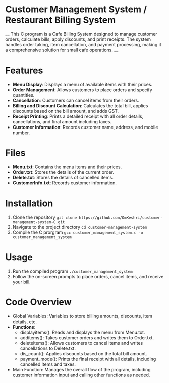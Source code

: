 # Customer Management System / Restaurant Billing System

__ This C program is a Cafe Billing System designed to manage customer orders, calculate bills, apply discounts, and print receipts. The system handles order taking, item cancellation, and payment processing, making it a comprehensive solution for small cafe operations. __


# Features
- __Menu Display__: Displays a menu of available items with their prices.
- __Order Management__: Allows customers to place orders and specify quantities.
- __Cancellation__: Customers can cancel items from their orders.
- __Billing and Discount Calculation__: Calculates the total bill, applies discounts based  on the bill amount, and adds GST.
- __Receipt Printing__: Prints a detailed receipt with all order details, cancellations, and final amount including taxes.
- __Customer Information__: Records customer name, address, and mobile number.

# Files
- __Menu.txt__: Contains the menu items and their prices.
- __Order.txt__: Stores the details of the current order.
- __Delete.txt__: Stores the details of cancelled items.
- __CustomerInfo.txt__: Records customer information.

# Installation
1. Clone the repository `git clone https://github.com/OmKeshri/customer-management-system-C.git`
2. Navigate to the project directory `cd customer-management-system`
3. Compile the C prorgram `gcc customer_management_system.c -o customer_management_system`


# Usage
1. Run the compiled program `./customer_management_system`
2. Follow the on-screen prompts to place orders, cancel items, and receive your bill.

# Code Overview
- Global Variables: Variables to store billing amounts, discounts, item details, etc.
- __Functions__:
    - displayitems(): Reads and displays the menu from Menu.txt.
    - additems(): Takes customer orders and writes them to Order.txt.
    - deleteitems(): Allows customers to cancel items and writes cancellations to Delete.txt.
    - dis_count(): Applies discounts based on the total bill amount.
    - payment_mode(): Prints the final receipt with all details, including cancelled items and taxes.
- Main Function: Manages the overall flow of the program, including customer information input and calling other functions as needed.

